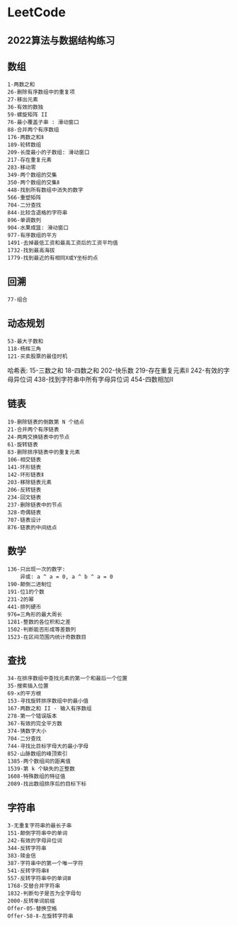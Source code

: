# LeetCode

## 2022算法与数据结构练习

## 数组
    1-两数之和
    26-删除有序数组中的重复项
    27-移出元素
    36-有效的数独
    59-螺旋矩阵 II
    76-最小覆盖子串 : 滑动窗口
    88-合并两个有序数组
    176-两数之和Ⅱ
    189-轮转数组
    209-长度最小的子数组: 滑动窗口
    217-存在重复元素
    283-移动零
    349-两个数组的交集
    350-两个数组的交集Ⅱ
    448-找到所有数组中消失的数字
    566-重塑矩阵
    704-二分查找
    844-比较含退格的字符串
    896-单调数列
    904-水果成篮: 滑动窗口
    977-有序数组的平方
    1491-去掉最低工资和最高工资后的工资平均值
    1732-找到最高海拔
    1779-找到最近的有相同X或Y坐标的点

## 回溯
    77-组合

## 动态规划
    53-最大子数和
    118-杨辉三角
    121-买卖股票的最佳时机

哈希表:
    15-三数之和
    18-四数之和
    202-快乐数
    219-存在重复元素Ⅱ
    242-有效的字母异位词
    438-找到字符串中所有字母异位词
    454-四数相加Ⅱ

## 链表
    19-删除链表的倒数第 N 个结点
    21-合并两个有序链表
    24-两两交换链表中的节点
    61-旋转链表
    83-删除排序链表中的重复元素
    106-相交链表
    141-环形链表
    142-环形链表Ⅱ
    203-移除链表元素
    206-反转链表
    234-回文链表
    237-删除链表中的节点
    328-奇偶链表
    707-链表设计
    876-链表的中间结点
    
## 数学
    136-只出现一次的数字:
        异或: a ^ a = 0, a ^ b ^ a = 0 
    190-颠倒二进制位
    191-位1的个数   
    231-2的幂
    441-排列硬币
    976=三角形的最大周长
    1281-整数的各位积和之差
    1502-判断能否形成等差数列
    1523-在区间范围内统计奇数数目

## 查找
    34-在排序数组中查找元素的第一个和最后一个位置
    35-搜索插入位置
    69-x的平方根
    153-寻找旋转排序数组中的最小值
    167-两数之和 II - 输入有序数组
    278-第一个错误版本
    367-有效的完全平方数
    374-猜数字大小
    704-二分查找
    744-寻找比目标字母大的最小字母
    852-山脉数组的峰顶索引
    1385-两个数组间的距离值
    1539-第 k 个缺失的正整数
    1608-特殊数组的特征值
    2089-找出数组排序后的目标下标

## 字符串
    3-无重复字符串的最长子串
    151-颠倒字符串中的单词
    242-有效的字母异位词   
    344-反转字符串
    383-赎金信
    387-字符串中的第一个唯一字符
    541-反转字符串Ⅱ
    557-反转字符串中的单词Ⅲ    
    1768-交替合并字符串
    1832-判断句子是否为全字母句
    2000-反转单词前缀
    Offer-05-替换空格
    Offer-58-Ⅱ-左旋转字符串